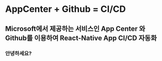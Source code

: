 # AppCenter + Github = CI/CD
## Microsoft에서 제공하는 서비스인 App Center 와 Github를 이용하여 React-Native App CI/CD 자동화
### 안녕하세요?
